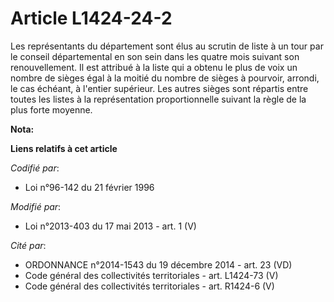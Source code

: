 # Article L1424-24-2

Les représentants du département sont élus au scrutin de liste à un tour par le conseil départemental  en son sein dans les
quatre mois suivant son renouvellement. Il est attribué à la liste qui a obtenu le plus de voix un nombre de sièges égal à la
moitié du nombre de sièges à pourvoir, arrondi, le cas échéant, à l'entier supérieur. Les autres sièges sont répartis entre
toutes les listes à la représentation proportionnelle suivant la règle de la plus forte moyenne.

**Nota:**



**Liens relatifs à cet article**

_Codifié par_:

  - Loi n°96-142 du 21 février 1996

_Modifié par_:

  - Loi n°2013-403 du 17 mai 2013 - art. 1 (V)

_Cité par_:

  - ORDONNANCE n°2014-1543 du 19 décembre 2014 - art. 23 (VD)
  - Code général des collectivités territoriales - art. L1424-73 (V)
  - Code général des collectivités territoriales - art. R1424-6 (V)
